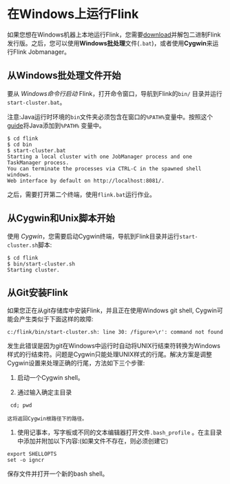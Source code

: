 

# 在Windows上运行Flink

如果您想在Windows机器上本地运行Flink，您需要[download](http://flink.apache.org/downloads.html)并解包二进制Flink发行版。之后，您可以使用**Windows批处理**文件(`.bat`)，或者使用**Cygwin**来运行Flink Jobmanager。
## 从Windows批处理文件开始

要从 _Windows命令行启动_ Flink，打开命令窗口，导航到Flink的`bin/` 目录并运行`start-cluster.bat`。

注意:Java运行时环境的`bin`文件夹必须包含在窗口的`%PATH%`变量中。按照这个 [guide](http://www.java.com/en/download/help/path.xml)将Java添加到`%PATH%` 变量中。



```
$ cd flink
$ cd bin
$ start-cluster.bat
Starting a local cluster with one JobManager process and one TaskManager process.
You can terminate the processes via CTRL-C in the spawned shell windows.
Web interface by default on http://localhost:8081/.
```



之后，需要打开第二个终端，使用`flink.bat`运行作业。

## 从Cygwin和Unix脚本开始

使用 _Cygwin_，您需要启动Cygwin终端，导航到Flink目录并运行`start-cluster.sh`脚本:



```
$ cd flink
$ bin/start-cluster.sh
Starting cluster.
```



## 从Git安装Flink

如果您正在从git存储库中安装Flink，并且正在使用Windows git shell, Cygwin可能会产生类似于下面这样的故障:



```
c:/flink/bin/start-cluster.sh: line 30: /figure>\r': command not found
```



发生此错误是因为git在Windows中运行时自动将UNIX行结束符转换为Windows样式的行结束符。问题是Cygwin只能处理UNIX样式的行尾。解决方案是调整Cygwin设置来处理正确的行尾，方法如下三个步骤:

1.  启动一个Cygwin shell。

2.  通过输入确定主目录



```
 cd; pwd 
```



```
这将返回Cygwin根路径下的路径。
```

1.  使用记事本，写字板或不同的文本编辑器打开文件`.bash_profile` 。在主目录中添加并附加以下内容:(如果文件不存在，则必须创建它)



```
export SHELLOPTS
set -o igncr
```



保存文件并打开一个新的bash shell。

